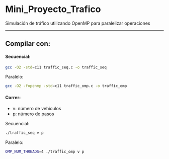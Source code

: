 # Mini_Proyecto_Trafico
Simulación de tráfico utilizando OpenMP para paralelizar operaciones

---

## Compilar con:


#### Secuencial:

```bash
gcc -O2 -std=c11 traffic_seq.c -o traffic_seq
```

Paralelo:

```bash
gcc -O2 -fopenmp -std=c11 traffic_omp.c -o traffic_omp
```

#### Correr:

- v: número de vehículos
- p: número de pasos

Secuencial:

```bash
./traffic_seq v p
```

Paralelo:

```bash
OMP_NUM_THREADS=4 ./traffic_omp v p
```
